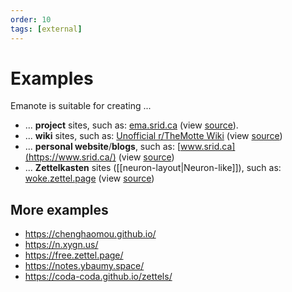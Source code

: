 ```yaml
---
order: 10
tags: [external]
---
```


# Examples

Emanote is suitable for creating ...
* ... **project** sites, such as: [ema.srid.ca](https://ema.srid.ca) (view [source](https://github.com/srid/emanote/tree/master/docs)).
* ... **wiki** sites, such as: [Unofficial r/TheMotte Wiki](https://themotte.zettel.page/) (view [source](https://github.com/Kuratoro/TheMotte.zettel.page))
* ... **personal website**/**blogs**, such as: [www.srid.ca](https://www.srid.ca/) (view [source](https://github.com/srid/www.srid.ca))
* ... **Zettelkasten** sites ([[neuron-layout|Neuron-like]]), such as: [woke.zettel.page](https://woke.zettel.page/) (view [source](https://github.com/Kuratoro/woke.zettel.page))

## More examples

* https://chenghaomou.github.io/
* https://n.xygn.us/
* https://free.zettel.page/
* https://notes.ybaumy.space/
* https://coda-coda.github.io/zettels/
